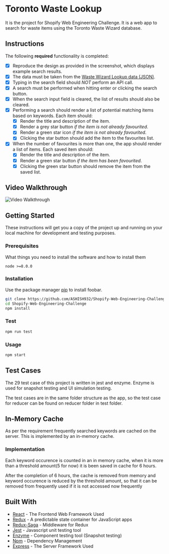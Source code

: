 # Toronto Waste Lookup

It is the project for Shopify Web Engineering Challenge. It is a web app to search for waste items using the Toronto Waste Wizard database.

## Instructions

The following **required** functionality is completed:

- [x] Reproduce the design as provided in the screenshot, which displays example search results.
- [x] The data must be taken from the [Waste Wizard Lookup data (JSON)](https://www.toronto.ca/city-government/data-research-maps/open-data/open-data-catalogue/#5ed40494-a290-7807-d5da-09ab6a56fca2).
- [x] Typing in the search field should *NOT* perform an API call.
- [x] A search must be performed when hitting enter or clicking the search button.
- [x] When the search input field is cleared, the list of results should also be cleared. 
- [x] Performing a search should render a list of potential matching items based on keywords. Each item should:
   - [x] Render the title and description of the item.
   - [x] Render a grey star button *if the item is not already favourited*.
   - [x] Render a green star icon *if the item is not already favourited*.
   - [x] Clicking the star button should add the item to the favourites list.
- [x] When the number of favourites is more than one, the app should render a list of items. Each saved item should:
   - [x] Render the title and description of the item.
   - [x] Render a green star button *if the item has been favourited*.
   - [x] Clicking the green star button should remove the item from the saved list.

## Video Walkthrough

<img src='https://i.imgur.com/sX63Qk1.gif' title='Video Walkthrough' width='' alt='Video Walkthrough' />

## Getting Started

These instructions will get you a copy of the project up and running on your local machine for development and testing purposes. 

### Prerequisites

What things you need to install the software and how to install them

```
node >=8.0.0
```

### Installation

Use the package manager [pip](https://pip.pypa.io/en/stable/) to install foobar.

```bash
git clone https://github.com/ASHISH932/Shopify-Web-Engineering-Challenge.git
cd Shopify-Web-Engineering-Challenge
npm install
```
### Test

```bash
npm run test
```

### Usage

```bash
npm start
```

## Test Cases

The 29 test case of this project is written in jest and enzyme. Enzyme is used for snapshot testing and UI simulation testing.

The test cases are in the same folder structure as the app, so the test case for reducer can be found on reducer folder in test folder.


## In-Memory Cache

As per the requirement frequently searched keywords are cached on the server. This is implemented by an in-memory cache.

### Implementation
Each keyword occurence is counted in an in memory cache, when it is more than a threshold amount(5 for now) it is been saved in cache for 6 hours. 

After the completion of 6 hours, the cache is removed from memory and keyword occurence is reduced by the threshold amount, so that it can be removed from frequently used if it is not accessed now frequently

## Built With

- [React](https://reactjs.org/) - The Frontend Web Framework Used
- [Redux](https://redux.js.org/) - A predictable state container for JavaScript apps
- [Redux-Saga](https://redux-saga.js.org/) - Middleware for Redux
- [Jest](https://jestjs.io/) - Javascript unit testing tool
- [Enzyme](https://airbnb.io/enzyme/) - Component testing tool (Snapshot testing)
- [Npm](https://www.npmjs.com/) - Dependency Management
- [Express](https://expressjs.com/) - The Server Framework Used
